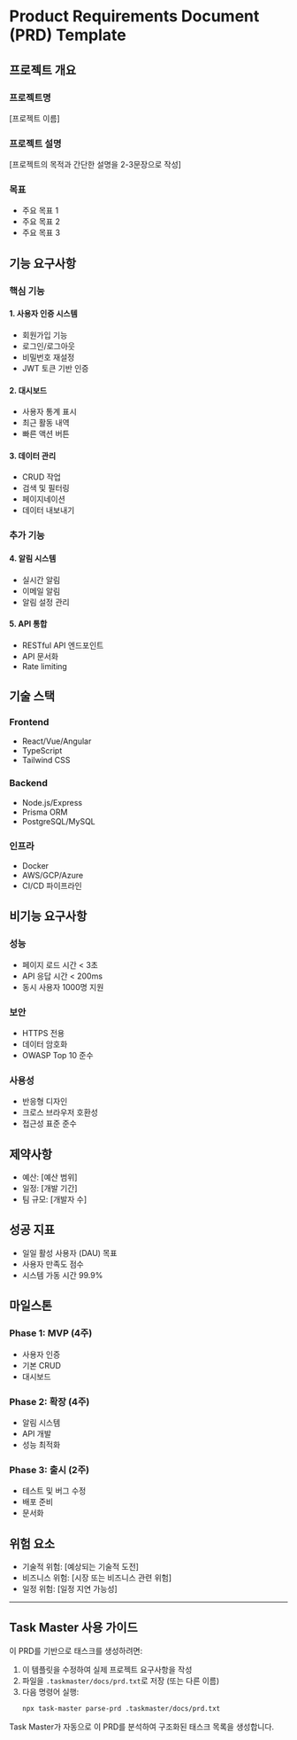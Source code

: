 # Product Requirements Document (PRD) Template

## 프로젝트 개요

### 프로젝트명

[프로젝트 이름]

### 프로젝트 설명

[프로젝트의 목적과 간단한 설명을 2-3문장으로 작성]

### 목표

- 주요 목표 1
- 주요 목표 2
- 주요 목표 3

## 기능 요구사항

### 핵심 기능

#### 1. 사용자 인증 시스템

- 회원가입 기능
- 로그인/로그아웃
- 비밀번호 재설정
- JWT 토큰 기반 인증

#### 2. 대시보드

- 사용자 통계 표시
- 최근 활동 내역
- 빠른 액션 버튼

#### 3. 데이터 관리

- CRUD 작업
- 검색 및 필터링
- 페이지네이션
- 데이터 내보내기

### 추가 기능

#### 4. 알림 시스템

- 실시간 알림
- 이메일 알림
- 알림 설정 관리

#### 5. API 통합

- RESTful API 엔드포인트
- API 문서화
- Rate limiting

## 기술 스택

### Frontend

- React/Vue/Angular
- TypeScript
- Tailwind CSS

### Backend

- Node.js/Express
- Prisma ORM
- PostgreSQL/MySQL

### 인프라

- Docker
- AWS/GCP/Azure
- CI/CD 파이프라인

## 비기능 요구사항

### 성능

- 페이지 로드 시간 < 3초
- API 응답 시간 < 200ms
- 동시 사용자 1000명 지원

### 보안

- HTTPS 전용
- 데이터 암호화
- OWASP Top 10 준수

### 사용성

- 반응형 디자인
- 크로스 브라우저 호환성
- 접근성 표준 준수

## 제약사항

- 예산: [예산 범위]
- 일정: [개발 기간]
- 팀 규모: [개발자 수]

## 성공 지표

- 일일 활성 사용자 (DAU) 목표
- 사용자 만족도 점수
- 시스템 가동 시간 99.9%

## 마일스톤

### Phase 1: MVP (4주)

- 사용자 인증
- 기본 CRUD
- 대시보드

### Phase 2: 확장 (4주)

- 알림 시스템
- API 개발
- 성능 최적화

### Phase 3: 출시 (2주)

- 테스트 및 버그 수정
- 배포 준비
- 문서화

## 위험 요소

- 기술적 위험: [예상되는 기술적 도전]
- 비즈니스 위험: [시장 또는 비즈니스 관련 위험]
- 일정 위험: [일정 지연 가능성]

---

## Task Master 사용 가이드

이 PRD를 기반으로 태스크를 생성하려면:

1. 이 템플릿을 수정하여 실제 프로젝트 요구사항을 작성
2. 파일을 `.taskmaster/docs/prd.txt`로 저장 (또는 다른 이름)
3. 다음 명령어 실행:
   ```bash
   npx task-master parse-prd .taskmaster/docs/prd.txt
   ```

Task Master가 자동으로 이 PRD를 분석하여 구조화된 태스크 목록을 생성합니다.
